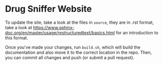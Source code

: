 # Drug Sniffer Website

To update the site, take a look at the files in `source`, they are in .rst
format, take a look at
<https://www.sphinx-doc.org/en/master/usage/restructuredtext/basics.html> for
an introduction to this format.

Once you've made your changes, run `build.sh`, which will build the
documentation and also move it to the correct location in the repo.  Then, you
can commit all changes and push (or submit a pull request).

